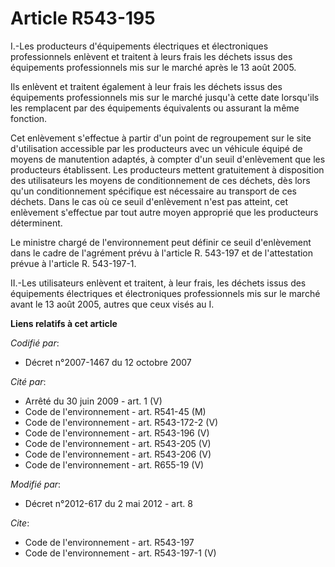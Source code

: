 # Article R543-195

I.-Les producteurs d'équipements électriques et électroniques professionnels enlèvent et traitent à leurs frais les déchets
issus des équipements professionnels mis sur le marché après le 13 août 2005. 

Ils enlèvent et traitent également à leur frais les déchets issus des équipements professionnels mis sur le marché jusqu'à
cette date lorsqu'ils les remplacent par des équipements équivalents ou assurant la même fonction. 

Cet enlèvement s'effectue à partir d'un point de regroupement sur le site d'utilisation accessible par les producteurs avec
un véhicule équipé de moyens de manutention adaptés, à compter d'un seuil d'enlèvement que les producteurs établissent. Les
producteurs mettent gratuitement à disposition des utilisateurs les moyens de conditionnement de ces déchets, dès lors qu'un
conditionnement spécifique est nécessaire au transport de ces déchets. Dans le cas où ce seuil d'enlèvement n'est pas
atteint, cet enlèvement s'effectue par tout autre moyen approprié que les producteurs déterminent. 

Le ministre chargé de l'environnement peut définir ce seuil d'enlèvement dans le cadre de l'agrément prévu à l'article R.
543-197 et de l'attestation prévue à l'article R. 543-197-1. 

II.-Les utilisateurs enlèvent et traitent, à leur frais, les déchets issus des équipements électriques et électroniques
professionnels mis sur le marché avant le 13 août 2005, autres que ceux visés au I.

**Liens relatifs à cet article**

_Codifié par_:

  - Décret n°2007-1467 du 12 octobre 2007

_Cité par_:

  - Arrêté du 30 juin 2009 - art. 1 (V)
  - Code de l'environnement - art. R541-45 (M)
  - Code de l'environnement - art. R543-172-2 (V)
  - Code de l'environnement - art. R543-196 (V)
  - Code de l'environnement - art. R543-205 (V)
  - Code de l'environnement - art. R543-206 (V)
  - Code de l'environnement - art. R655-19 (V)

_Modifié par_:

  - Décret n°2012-617 du 2 mai 2012 - art. 8

_Cite_:

  - Code de l'environnement - art. R543-197
  - Code de l'environnement - art. R543-197-1 (V)
